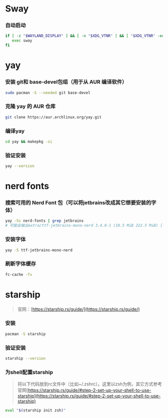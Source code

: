 # Sway
### 自动启动
```bash
if [ -z "$WAYLAND_DISPLAY" ] && [ -n "$XDG_VTNR" ] && [ "$XDG_VTNR" -eq 1 ] ; then
   exec sway
fi
```
# yay
### 安装 git和 base-devel包组​​（用于从 AUR 编译软件）
```bash
sudo pacman -S --needed git base-devel
```
###  克隆 yay 的 AUR 仓库
```bash
git clone https://aur.archlinux.org/yay.git
```
### 编译yay
```bash
cd yay && makepkg -si
```
### 验证安装
```bash
yay --version
```

# nerd fonts
### 搜索可用的 Nerd Font 包（可以将jetbrains改成其它想要安装的字体）
```bash
yay -Ss nerd-fonts | grep jetbrains
# 可能会输出extra/ttf-jetbrains-mono-nerd 3.4.0-1 (10.5 MiB 222.5 MiB) [nerd-fonts]
```
### 安装字体
```bash
yay -S ttf-jetbrains-mono-nerd
```
### 刷新字体缓存
```bash
fc-cache -fv
```

# starship
> 官网：[https://starship.rs/guide/](https://starship.rs/guide/)
### 安装
```bash
pacman -S starship
```
### 验证安装
```bash
starship --version
```
### 为shell配置starship
> 将以下代码放到rc文件中（比如~/.zshrc）。这里以zsh为例，其它方式参考官网[https://starship.rs/guide/#step-2-set-up-your-shell-to-use-starship](https://starship.rs/guide/#step-2-set-up-your-shell-to-use-starship)
```bash
eval "$(starship init zsh)"
```
